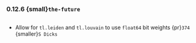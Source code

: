 ### 0.12.6 {small}`the-future`

```{rubric} Features
```
* Allow for `tl.leiden` and `tl.louvain` to use `float64` bit weights {pr}`374` {smaller}`S Dicks`

```{rubric} Performance
```


```{rubric} Bug fixes
```


```{rubric} Misc
```
